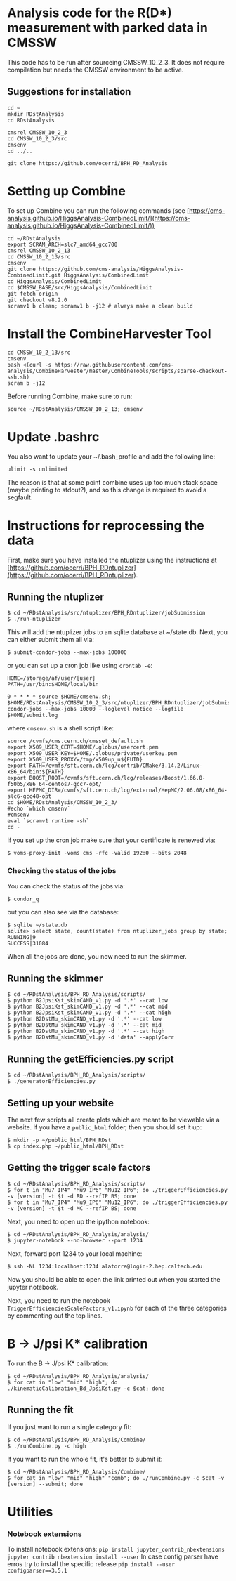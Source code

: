 # Analysis code for the R(D*) measurement with parked data in CMSSW

This code has to be run after sourceing CMSSW_10_2_3. It does not require compilation but needs the CMSSW environment to be active.

## Suggestions for installation

```
cd ~
mkdir RDstAnalysis
cd RDstAnalysis

cmsrel CMSSW_10_2_3
cd CMSSW_10_2_3/src
cmsenv
cd ../..

git clone https://github.com/ocerri/BPH_RD_Analysis
```

# Setting up Combine

To set up Combine you can run the following commands (see [https://cms-analysis.github.io/HiggsAnalysis-CombinedLimit/](https://cms-analysis.github.io/HiggsAnalysis-CombinedLimit/))

```
cd ~/RDstAnalysis
export SCRAM_ARCH=slc7_amd64_gcc700
cmsrel CMSSW_10_2_13
cd CMSSW_10_2_13/src
cmsenv
git clone https://github.com/cms-analysis/HiggsAnalysis-CombinedLimit.git HiggsAnalysis/CombinedLimit
cd HiggsAnalysis/CombinedLimit
cd $CMSSW_BASE/src/HiggsAnalysis/CombinedLimit
git fetch origin
git checkout v8.2.0
scramv1 b clean; scramv1 b -j12 # always make a clean build
```

# Install the CombineHarvester Tool

```
cd CMSSW_10_2_13/src
cmsenv
bash <(curl -s https://raw.githubusercontent.com/cms-analysis/CombineHarvester/master/CombineTools/scripts/sparse-checkout-ssh.sh)
scram b -j12
```

Before running Combine, make sure to run:

```
source ~/RDstAnalysis/CMSSW_10_2_13; cmsenv
```

# Update .bashrc

You also want to update your ~/.bash_profile and add the following line:

```
ulimit -s unlimited
```

The reason is that at some point combine uses up too much stack space (maybe
printing to stdout?), and so this change is required to avoid a segfault.

# Instructions for reprocessing the data

First, make sure you have installed the ntuplizer using the instructions at
[https://github.com/ocerri/BPH_RDntuplizer](https://github.com/ocerri/BPH_RDntuplizer).

## Running the ntuplizer

```console
$ cd ~/RDstAnalysis/src/ntuplizer/BPH_RDntuplizer/jobSubmission
$ ./run-ntuplizer
```

This will add the ntuplizer jobs to an sqlite database at ~/state.db. Next, you can either submit them all via:

```console
$ submit-condor-jobs --max-jobs 100000
```

or you can set up a cron job like using `crontab -e`:

```
HOME=/storage/af/user/[user]
PATH=/usr/bin:$HOME/local/bin

0 * * * * source $HOME/cmsenv.sh; $HOME/RDstAnalysis/CMSSW_10_2_3/src/ntuplizer/BPH_RDntuplizer/jobSubmission/submit-condor-jobs --max-jobs 10000 --loglevel notice --logfile $HOME/submit.log
```

where `cmsenv.sh` is a shell script like:

```
source /cvmfs/cms.cern.ch/cmsset_default.sh
export X509_USER_CERT=$HOME/.globus/usercert.pem
export X509_USER_KEY=$HOME/.globus/private/userkey.pem
export X509_USER_PROXY=/tmp/x509up_u${EUID}
export PATH=/cvmfs/sft.cern.ch/lcg/contrib/CMake/3.14.2/Linux-x86_64/bin:${PATH}
export BOOST_ROOT=/cvmfs/sft.cern.ch/lcg/releases/Boost/1.66.0-f50b5/x86_64-centos7-gcc7-opt/
export HEPMC_DIR=/cvmfs/sft.cern.ch/lcg/external/HepMC/2.06.08/x86_64-slc6-gcc48-opt
cd $HOME/RDstAnalysis/CMSSW_10_2_3/
#echo `which cmsenv`
#cmsenv
eval `scramv1 runtime -sh`
cd -
```

If you set up the cron job make sure that your certificate is renewed via:

```
$ voms-proxy-init -voms cms -rfc -valid 192:0 --bits 2048
```

### Checking the status of the jobs

You can check the status of the jobs via:

```
$ condor_q
```

but you can also see via the database:

```
$ sqlite ~/state.db
sqlite> select state, count(state) from ntuplizer_jobs group by state;
RUNNING|9
SUCCESS|31084
```

When all the jobs are done, you now need to run the skimmer.

## Running the skimmer

```console
$ cd ~/RDstAnalysis/BPH_RD_Analysis/scripts/
$ python B2JpsiKst_skimCAND_v1.py -d '.*' --cat low
$ python B2JpsiKst_skimCAND_v1.py -d '.*' --cat mid
$ python B2JpsiKst_skimCAND_v1.py -d '.*' --cat high
$ python B2DstMu_skimCAND_v1.py -d '.*' --cat low
$ python B2DstMu_skimCAND_v1.py -d '.*' --cat mid
$ python B2DstMu_skimCAND_v1.py -d '.*' --cat high
$ python B2DstMu_skimCAND_v1.py -d 'data' --applyCorr
```

## Running the getEfficiencies.py script

```console
$ cd ~/RDstAnalysis/BPH_RD_Analysis/scripts/
$ ./generatorEfficiencies.py
```

## Setting up your website

The next few scripts all create plots which are meant to be viewable via a website. If you have a `public_html` folder, then you should set it up:

```console
$ mkdir -p ~/public_html/BPH_RDst
$ cp index.php ~/public_html/BPH_RDst
```

## Getting the trigger scale factors

```console
$ cd ~/RDstAnalysis/BPH_RD_Analysis/scripts/
$ for t in "Mu7_IP4" "Mu9_IP6" "Mu12_IP6"; do ./triggerEfficiencies.py -v [version] -t $t -d RD --refIP BS; done
$ for t in "Mu7_IP4" "Mu9_IP6" "Mu12_IP6"; do ./triggerEfficiencies.py -v [version] -t $t -d MC --refIP BS; done
```

Next, you need to open up the ipython notebook:

```console
$ cd ~/RDstAnalysis/BPH_RD_Analysis/analysis/
$ jupyter-notebook --no-browser --port 1234
```

Next, forward port 1234 to your local machine:

```console
$ ssh -NL 1234:localhost:1234 alatorre@login-2.hep.caltech.edu
```

Now you should be able to open the link printed out when you started the
jupyter notebook.

Next, you need to run the notebook `TriggerEfficienciesScaleFactors_v1.ipynb`
for each of the three categories by commenting out the top lines.

# B -> J/psi K\* calibration

To run the B -> J/psi K\* calibration:

```console
$ cd ~/RDstAnalysis/BPH_RD_Analysis/analysis/
$ for cat in "low" "mid" "high"; do ./kinematicCalibration_Bd_JpsiKst.py -c $cat; done
```

## Running the fit

If you just want to run a single category fit:

```console
$ cd ~/RDstAnalysis/BPH_RD_Analysis/Combine/
$ ./runCombine.py -c high
```

If you want to run the whole fit, it's better to submit it:

```console
$ cd ~/RDstAnalysis/BPH_RD_Analysis/Combine/
$ for cat in "low" "mid" "high" "comb"; do ./runCombine.py -c $cat -v [version] --submit; done
```

# Utilities

### Notebook extensions

To install notebook extensions:
``pip install jupyter_contrib_nbextensions``
``jupyter contrib nbextension install --user``
In case config parser have erros try to install the specific release
``pip install --user configparser==3.5.1``
